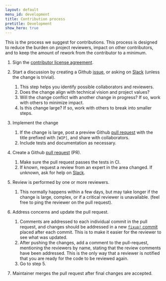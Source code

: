 ```yaml
---
layout: default
menu_id: development
title: Contribution process
pretitle: Development
show_hero: true
---
```



<div class="container container__development">

  <div class="row spacer-60">
  <div class="col-md-12">
<div markdown="1" class="leftcol widecol process">


This is the process we suggest for contributions.  This process is designed to reduce the burden on project 
reviewers, impact on other contributors, and to keep the amount of rework from the contributor to a minimum.

1. Sign the [contributor license agreement]({{site.github_org_url}}/cla).

2. Start a discussion by creating a Github [issue]({{site.github_repo_url}}/issues), or asking on
   [Slack](/slack.html) (unless the change is trivial).

    1. This step helps you identify possible collaborators and reviewers.
    2. Does the change align with technical vision and project values?
    3. Will the change conflict with another change in progress? If so, work with others to minimize impact.
    4. Is this change large?  If so, work with others to break into smaller steps.

3. Implement the change

    1. If the change is large, post a preview Github [pull request]({{site.github_repo_url}}/pulls)
       with the title prefixed with `[WIP]`, and share with collaborators.
    2. Include tests and documentation as necessary.

4. Create a Github [pull request]({{site.github_repo_url}}/pulls) (PR).

    1. Make sure the pull request passes the tests in CI.
    2. If known, request a review from an expert in the area changed.  If unknown, ask for help on [Slack](/slack.html).

5. Review is performed by one or more reviewers.

    1. This normally happens within a few days, but may take longer if the change is large, complex, or if a
       critical reviewer is unavailable. (feel free to ping the reviewer on the pull request).

6. Address concerns and update the pull request.

    1. Comments are addressed to each individual commit in the pull request, and changes should be addressed in a
       new [`fixup!` commit](https://git-scm.com/docs/git-commit#Documentation/git-commit.txt---fixupamendrewordltcommitgt) placed after each commit.
       This is to make it easier for the reviewer to see what was updated.
    2. After pushing the changes, add a comment to the pull-request, mentioning the reviewers by name, stating that
       the review comments have been addressed.  This is the only way that a reviewer is notified that you are ready
       for the code to be reviewed again.
    3. Go to step 5.

7. Maintainer merges the pull request after final changes are accepted.

</div>
</div>
</div>
</div>
